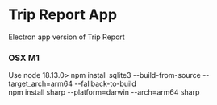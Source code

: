 # Trip Report App

Electron app version of Trip Report

### OSX M1

Use node 18.13.0>
npm install sqlite3 --build-from-source --target_arch=arm64 --fallback-to-build  
npm install sharp --platform=darwin --arch=arm64 sharp
